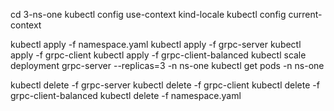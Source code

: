 cd 3-ns-one
kubectl config use-context kind-locale
kubectl config current-context

kubectl apply -f namespace.yaml
kubectl apply -f grpc-server
kubectl apply -f grpc-client
kubectl apply -f grpc-client-balanced
kubectl scale deployment grpc-server --replicas=3 -n ns-one
kubectl get pods -n ns-one

kubectl delete -f grpc-server
kubectl delete -f grpc-client
kubectl delete -f grpc-client-balanced
kubectl delete -f namespace.yaml